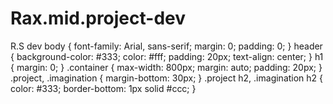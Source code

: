 # Rax.mid.project-dev
R.S dev
body {
  font-family: Arial, sans-serif;
  margin: 0;
  padding: 0;
}
header {
  background-color: #333;
  color: #fff;
  padding: 20px;
  text-align: center;
}
h1 {
  margin: 0;
}
.container {
  max-width: 800px;
  margin: auto;
  padding: 20px;
}
.project, .imagination {
  margin-bottom: 30px;
}
.project h2, .imagination h2 {
  color: #333;
  border-bottom: 1px solid #ccc;
}
